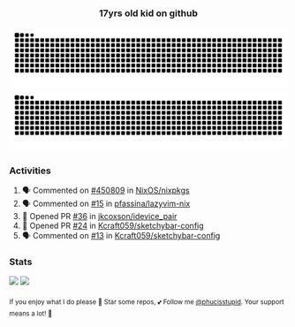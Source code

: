 <h3 align="center">17yrs old kid on github</h3>

![GitHub Contribution Grid Snake (Dark)](https://raw.githubusercontent.com/phucisstupid/phucisstupid/output/catppuccin-mocha.svg#gh-dark-mode-only)
![GitHub Contribution Grid Snake (Light)](https://raw.githubusercontent.com/phucisstupid/phucisstupid/output/github-contribution-grid-snake.svg#gh-light-mode-only)

### Activities

<!--START_SECTION:activity-->
1. 🗣 Commented on [#450809](https://github.com/NixOS/nixpkgs/pull/450809#issuecomment-3393974746) in [NixOS/nixpkgs](https://github.com/NixOS/nixpkgs)
2. 🗣 Commented on [#15](https://github.com/pfassina/lazyvim-nix/issues/15#issuecomment-3393904410) in [pfassina/lazyvim-nix](https://github.com/pfassina/lazyvim-nix)
3. 💪 Opened PR [#36](https://github.com/jkcoxson/idevice_pair/pull/36) in [jkcoxson/idevice_pair](https://github.com/jkcoxson/idevice_pair)
4. 💪 Opened PR [#24](https://github.com/Kcraft059/sketchybar-config/pull/24) in [Kcraft059/sketchybar-config](https://github.com/Kcraft059/sketchybar-config)
5. 🗣 Commented on [#13](https://github.com/Kcraft059/sketchybar-config/issues/13#issuecomment-3393397614) in [Kcraft059/sketchybar-config](https://github.com/Kcraft059/sketchybar-config)
<!--END_SECTION:activity-->

### Stats

<div>
  <img width=400 src="https://github-readme-stats.vercel.app/api?username=phucisstupid&show_icons=true&theme=catppuccin_mocha"/>
  <img width=400 src="https://github-readme-stats.vercel.app/api/top-langs?username=phucisstupid&layout=compact&theme=catppuccin_mocha&card_width=395"/>
</div>

<sub>If you enjoy what I do please 🌟 Star some repos, 💕 Follow me [@phucisstupid](https://github.com/phucisstupid). Your support means a lot! 🥰
